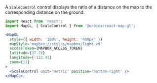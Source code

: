 A `ScaleControl` control displays the ratio of a distance on the map to the corresponding distance on the ground.

```jsx
import React from 'react';
import MapGL, { ScaleControl } from '@urbica/react-map-gl';

<MapGL
  style={{ width: '100%', height: '400px' }}
  mapStyle='mapbox://styles/mapbox/light-v9'
  accessToken={MAPBOX_ACCESS_TOKEN}
  latitude={37.78}
  longitude={-122.41}
  zoom={11}
>
  <ScaleControl unit='metric' position='bottom-right' />
</MapGL>;
```
